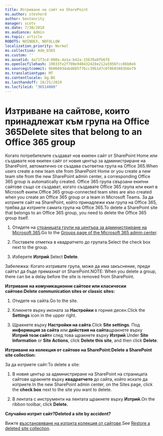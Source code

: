 ```yaml
---
title: Изтриване на сайт на SharePoint
ms.author: stevhord
author: bentoncity
manager: scotv
ms.date: 7/30/2018
ms.audience: Admin
ms.topic: article
ROBOTS: NOINDEX, NOFOLLOW
localization_priority: Normal
ms.collection: Adm_O365
ms.custom: ''
ms.assetid: 4a71f3cd-000a-4a1a-b42a-15b70a8fb6f8
ms.openlocfilehash: 19033fe2f700e940432428e212a5956fcc06b0e6
ms.sourcegitcommit: 0b06093dabd685f76cc39b1d7c0f8b03883b6e79
ms.translationtype: MT
ms.contentlocale: bg-BG
ms.lasthandoff: 10/25/2019
ms.locfileid: "36514000"
---
```

# <a name="delete-sites-that-belong-to-an-office-365-group"></a><span data-ttu-id="44656-102">Изтриване на сайтове, които принадлежат към група на Office 365</span><span class="sxs-lookup"><span data-stu-id="44656-102">Delete sites that belong to an Office 365 group</span></span>

<span data-ttu-id="44656-103">Когато потребителите създават нов екипен сайт от SharePoint Home или създавате нов екипен сайт от новия център за администриране на SharePoint, автоматично се създава съответна група на Office 365.</span><span class="sxs-lookup"><span data-stu-id="44656-103">When users create a new team site from SharePoint Home or you create a new team site from the new SharePoint admin center, a corresponding Office 365 group is automatically created.</span></span> <span data-ttu-id="44656-104">Office 365 група свързани екипни сайтове също се създават, когато създавате Office 365 група или екип в Microsoft екипи.</span><span class="sxs-lookup"><span data-stu-id="44656-104">Office 365 group-connected team sites are also created when you create an Office 365 group or a team in Microsoft Teams.</span></span> <span data-ttu-id="44656-105">За да изтриете сайт на SharePoint, който принадлежи към група на Office 365, трябва да изтриете самата група на Office 365.</span><span class="sxs-lookup"><span data-stu-id="44656-105">To delete a SharePoint site that belongs to an Office 365 group, you need to delete the Office 365 group itself.</span></span> 
  
1. <span data-ttu-id="44656-106">Отидете на [страницата групи на центъра за администриране на Microsoft 365](https://portal.office.com/adminportal/home#/groups).</span><span class="sxs-lookup"><span data-stu-id="44656-106">Go to the [Groups page of the Microsoft 365 admin center](https://portal.office.com/adminportal/home#/groups).</span></span>
    
2. <span data-ttu-id="44656-107">Поставете отметка в квадратчето до групата.</span><span class="sxs-lookup"><span data-stu-id="44656-107">Select the check box next to the group.</span></span>
    
3. <span data-ttu-id="44656-108">Изберете **Изтрий**.</span><span class="sxs-lookup"><span data-stu-id="44656-108">Select **Delete**.</span></span>
    
<span data-ttu-id="44656-109">Забележка: Когато изтривате група, може да има закъснение, преди сайтът да бъде премахнат от SharePoint.</span><span class="sxs-lookup"><span data-stu-id="44656-109">NOTE: When you delete a group, there can be a delay before the site is removed from SharePoint.</span></span>
  
<span data-ttu-id="44656-110">**Изтриване на комуникационни сайтове или класически сайтове:**</span><span class="sxs-lookup"><span data-stu-id="44656-110">**Delete communication sites or classic sites:**</span></span>

1. <span data-ttu-id="44656-111">Отидете на сайта.</span><span class="sxs-lookup"><span data-stu-id="44656-111">Go to the site.</span></span>
  
2. <span data-ttu-id="44656-112">Кликнете върху иконата за **Настройки** в горния десен.</span><span class="sxs-lookup"><span data-stu-id="44656-112">Click the **Settings** icon in the upper right.</span></span> 
  
3. <span data-ttu-id="44656-113">Щракнете върху **Настройки на сайта**.</span><span class="sxs-lookup"><span data-stu-id="44656-113">Click **Site settings**.</span></span> <span data-ttu-id="44656-114">Под **информация за сайта** или **действия на сайта**щракнете върху **Изтрий този сайт**и след това щракнете върху **Изтрий**.</span><span class="sxs-lookup"><span data-stu-id="44656-114">Under **Site Information** or **Site Actions**, click **Delete this site**, and then click **Delete**.</span></span>
  
<span data-ttu-id="44656-115">**Изтриване на колекция от сайтове на SharePoint:**</span><span class="sxs-lookup"><span data-stu-id="44656-115">**Delete a SharePoint site collection:**</span></span>

<span data-ttu-id="44656-116">За да изтриете сайт:</span><span class="sxs-lookup"><span data-stu-id="44656-116">To delete a site:</span></span>
  
1. <span data-ttu-id="44656-117">В новия център за администриране на SharePoint на страницата сайтове щракнете върху **квадратчето** до сайта, който искате да изтриете.</span><span class="sxs-lookup"><span data-stu-id="44656-117">In the new SharePoint admin center, on the Sites page, click the **check box** next to the site you want to delete.</span></span> 
    
2. <span data-ttu-id="44656-118">В лентата с инструменти на лентата щракнете върху **Изтрий.**</span><span class="sxs-lookup"><span data-stu-id="44656-118">On the ribbon toolbar, click **Delete.**</span></span>
    
<span data-ttu-id="44656-119">**Случайно изтрит сайт?**</span><span class="sxs-lookup"><span data-stu-id="44656-119">**Deleted a site by accident?**</span></span>

<span data-ttu-id="44656-120">Вижте [възстановяване на изтрита колекция от сайтове](https://go.microsoft.com/fwlink/?linkid=867660).</span><span class="sxs-lookup"><span data-stu-id="44656-120">See [Restore a deleted site collection](https://go.microsoft.com/fwlink/?linkid=867660).</span></span>
  

